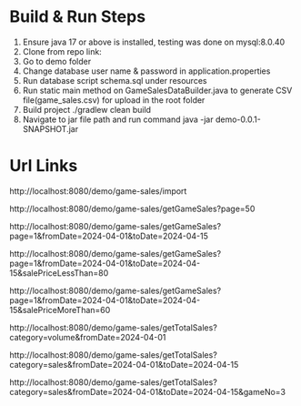 # Build & Run Steps

1. Ensure java 17 or above is installed, testing was done on mysql:8.0.40
2. Clone from repo link:
3. Go to demo folder
4. Change database user name & password in application.properties
5. Run database script schema.sql under resources
6. Run static main method on GameSalesDataBuilder.java to generate CSV file(game_sales.csv) for upload in the root folder
7. Build project ./gradlew clean build
8. Navigate to jar file path and run command java -jar demo-0.0.1-SNAPSHOT.jar 


# Url Links

http://localhost:8080/demo/game-sales/import


http://localhost:8080/demo/game-sales/getGameSales?page=50

http://localhost:8080/demo/game-sales/getGameSales?page=1&fromDate=2024-04-01&toDate=2024-04-15

http://localhost:8080/demo/game-sales/getGameSales?page=1&fromDate=2024-04-01&toDate=2024-04-15&salePriceLessThan=80

http://localhost:8080/demo/game-sales/getGameSales?page=1&fromDate=2024-04-01&toDate=2024-04-15&salePriceMoreThan=60


http://localhost:8080/demo/game-sales/getTotalSales?category=volume&fromDate=2024-04-01

http://localhost:8080/demo/game-sales/getTotalSales?category=sales&fromDate=2024-04-01&toDate=2024-04-15

http://localhost:8080/demo/game-sales/getTotalSales?category=sales&fromDate=2024-04-01&toDate=2024-04-15&gameNo=3